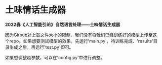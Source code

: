 # 土味情话生成器

**2022春《人工智能引论》自然语言处理——土味情话生成器**

因为Github对上载文件大小的限制，我们没有将我们已经训练好的模型上传至这个repo。如果想要测试模型的效果，先运行'main.py'，待训练完成、'results'目录生成之后，再运行'test.py'即可。

如果想调整超参数，可以在'config.py'中进行调整。
